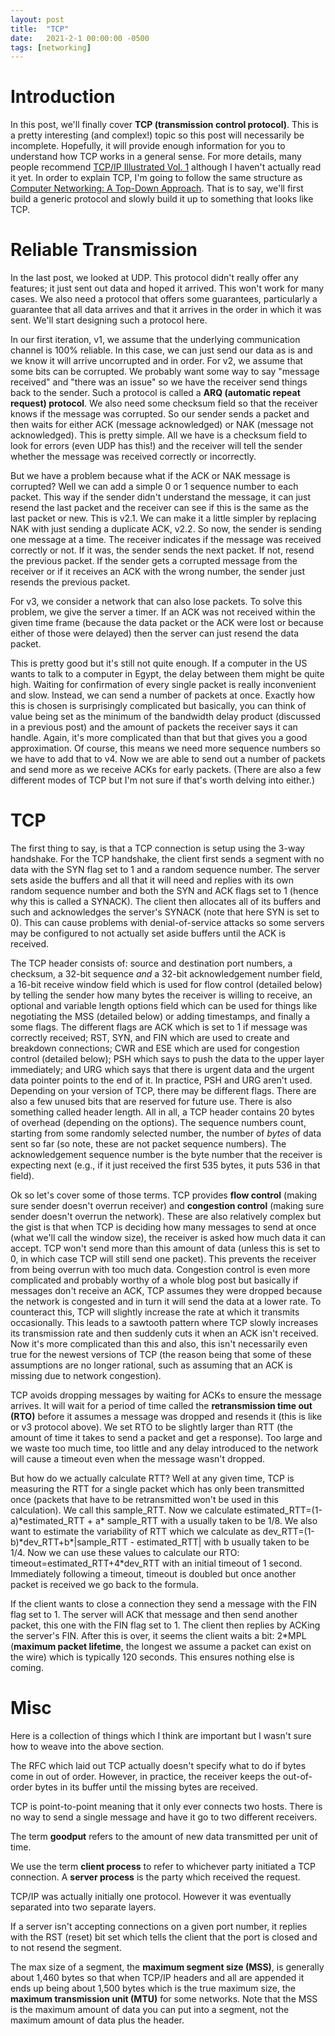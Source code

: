 ```yaml
---
layout: post
title:  "TCP"
date:   2021-2-1 00:00:00 -0500
tags: [networking]
---
```


# Introduction

In this post, we'll finally cover **TCP (transmission control protocol)**. This is a pretty interesting (and complex!) topic so this post will necessarily be incomplete. Hopefully, it will provide enough information for you to understand how TCP works in a general sense. For more details, many people recommend [TCP/IP Illustrated Vol. 1](https://books.google.com/books?id=X-l9NX3iemAC&sitesec=buy&source=gbs_atb) although I haven't actually read it yet. In order to explain TCP, I'm going to follow the same structure as [Computer Networking: A Top-Down Approach](https://www.amazon.com/Computer-Networking-Top-Down-Approach-7th/dp/0133594149#:~:text=Unique%20among%20computer%20networking%20texts,down%20toward%20the%20physical%20layer%2C). That is to say, we'll first build a generic protocol and slowly build it up to something that looks like TCP.

# Reliable Transmission

In the last post, we looked at UDP. This protocol didn't really offer any features; it just sent out data and hoped it arrived. This won't work for many cases. We also need a protocol that offers some guarantees, particularly a guarantee that all data arrives and that it arrives in the order in which it was sent. We'll start designing such a protocol here.

In our first iteration, v1, we assume that the underlying communication channel is 100% reliable. In this case, we can just send our data as is and we know it will arrive uncorrupted and in order. For v2, we assume that some bits can be corrupted. We probably want some way to say "message received" and "there was an issue" so we have the receiver send things back to the sender. Such a protocol is called a **ARQ (automatic repeat request) protocol**. We also need some checksum field so that the receiver knows if the message was corrupted. So our sender sends a packet and then waits for either ACK (message acknowledged) or NAK (message not acknowledged). This is pretty simple. All we have is a checksum field to look for errors (even UDP has this!) and the receiver will tell the sender whether the message was received correctly or incorrectly.

But we have a problem because what if the ACK or NAK message is corrupted? Well we can add a simple 0 or 1 sequence number to each packet. This way if the sender didn't understand the message, it can just resend the last packet and the receiver can see if this is the same as the last packet or new. This is v2.1. We can make it a little simpler by replacing NAK with just sending a duplicate ACK, v2.2. So now, the sender is sending one message at a time. The receiver indicates if the message was received correctly or not. If it was, the sender sends the next packet. If not, resend the previous packet. If the sender gets a corrupted message from the receiver or if it receives an ACK with the wrong number, the sender just resends the previous packet.

For v3, we consider a network that can also lose packets. To solve this problem, we give the server a timer. If an ACK was not received within the given time frame (because the data packet or the ACK were lost or because either of those were delayed) then the server can just resend the data packet.

This is pretty good but it's still not quite enough. If a computer in the US wants to talk to a computer in Egypt, the delay between them might be quite high. Waiting for confirmation of every single packet is really inconvenient and slow. Instead, we can send a number of packets at once. Exactly how this is chosen is surprisingly complicated but basically, you can think of value being set as the minimum of the bandwidth delay product (discussed in a previous post) and the amount of packets the receiver says it can handle. Again, it's more complicated than that but that gives you a good approximation. Of course, this means we need more sequence numbers so we have to add that to v4. Now we are able to send out a number of packets and send more as we receive ACKs for early packets. (There are also a few different modes of TCP but I'm not sure if that's worth delving into either.)

# TCP

The first thing to say, is that a TCP connection is setup using the 3-way handshake. For the TCP handshake, the client first sends a segment with no data with the SYN flag set to 1 and a random sequence number. The server sets aside the buffers and all that it will need and replies with its own random sequence number and both the SYN and ACK flags set to 1 (hence why this is called a SYNACK). The client then allocates all of its buffers and such and acknowledges the server's SYNACK (note that here SYN is set to 0). This can cause problems with denial-of-service attacks so some servers may be configured to not actually set aside buffers until the ACK is received.

The TCP header consists of: source and destination port numbers, a checksum, a 32-bit sequence _and_ a 32-bit acknowledgement number field, a 16-bit receive window field which is used for flow control (detailed below) by telling the sender how many bytes the receiver is willing to receive, an optional and variable length options field which can be used for things like negotiating the MSS (detailed below) or adding timestamps, and finally a some flags. The different flags are ACK which is set to 1 if message was correctly received; RST, SYN, and FIN which are used to create and breakdown connections; CWR and ESE which are used for congestion control (detailed below); PSH which says to push the data to the upper layer immediately; and URG which says that there is urgent data and the urgent data pointer points to the end of it. In practice, PSH and URG aren't used. Depending on your version of TCP, there may be different flags. There are also a few unused bits that are reserved for future use. There is also something called header length. All in all, a TCP header contains 20 bytes of overhead (depending on the options). The sequence numbers count, starting from some randomly selected number, the number of _bytes_ of data sent so far (so note, these are not packet sequence numbers). The acknowledgement sequence number is the byte number that the receiver is expecting next (e.g., if it just received the first 535 bytes, it puts 536 in that field).

Ok so let's cover some of those terms. TCP provides **flow control** (making sure sender doesn't overrun receiver) and **congestion control** (making sure sender doesn't overrun the network). These are also relatively complex but the gist is that when TCP is deciding how many messages to send at once (what we'll call the window size), the receiver is asked how much data it can accept. TCP won't send more than this amount of data (unless this is set to 0, in which case TCP will still send one packet). This prevents the receiver from being overrun with too much data. Congestion control is even more complicated and probably worthy of a whole blog post but basically if messages don't receive an ACK, TCP assumes they were dropped because the network is congested and in turn it will send the data at a lower rate. To counteract this, TCP will slightly increase the rate at which it transmits occasionally. This leads to a sawtooth pattern where TCP slowly increases its transmission rate and then suddenly cuts it when an ACK isn't received. Now it's more complicated than this and also, this isn't necessarily even true for the newest versions of TCP (the reason being that some of these assumptions are no longer rational, such as assuming that an ACK is missing due to network congestion).

TCP avoids dropping messages by waiting for ACKs to ensure the message arrives. It will wait for a period of time called the **retransmission time out (RTO)** before it assumes a message was dropped and resends it (this is like or v3 protocol above). We set RTO to be slightly larger than RTT (the amount of time it takes to send a packet and get a response). Too large and we waste too much time, too little and any delay introduced to the network will cause a timeout even when the message wasn't dropped.

But how do we actually calculate RTT? Well at any given time, TCP is measuring the RTT for a single packet which has only been transmitted once (packets that have to be retransmitted won't be used in this calculation). We call this sample_RTT. Now we calculate estimated_RTT=(1-a)\*estimated_RTT + a\* sample_RTT with a usually taken to be 1/8. We also want to estimate the variability of RTT which we calculate as dev_RTT=(1-b)\*dev_RTT+b\*\|sample_RTT - estimated_RTT\| with b usually taken to be 1/4. Now we can use these values to calculate our RTO: timeout=estimated_RTT+4*dev_RTT with an initial timeout of 1 second. Immediately following a timeout, timeout is doubled but once another packet is received we go back to the formula.

If the client wants to close a connection they send a message with the FIN flag set to 1. The server will ACK that message and then send another packet, this one with the FIN flag set to 1. The client then replies by ACKing the server's FIN. After this is over, it seems the client waits a bit: 2\*MPL (**maximum packet lifetime**, the longest we assume a packet can exist on the wire) which is typically 120 seconds. This ensures nothing else is coming.

# Misc

Here is a collection of things which I think are important but I wasn't sure how to weave into the above section.

The RFC which laid out TCP actually doesn't specify what to do if bytes come in out of order. However, in practice, the receiver keeps the out-of-order bytes in its buffer until the missing bytes are received.

TCP is point-to-point meaning that it only ever connects two hosts. There is no way to send a single message and have it go to two different receivers.

The term **goodput** refers to the amount of new data transmitted per unit of time.

We use the term **client process** to refer to whichever party initiated a TCP connection. A **server process** is the party which received the request.

TCP/IP was actually initially one protocol. However it was eventually separated into two separate layers.

If a server isn't accepting connections on a given port number, it replies with the RST (reset) bit set which tells the client that the port is closed and to not resend the segment.

The max size of a segment, the **maximum segment size (MSS)**, is generally about 1,460 bytes so that when TCP/IP headers and all are appended it ends up being about 1,500 bytes which is the true maximum size, the **maximum transmission unit (MTU)** for some networks. Note that the MSS is the maximum amount of data you can put into a segment, not the maximum amount of data plus the header.
